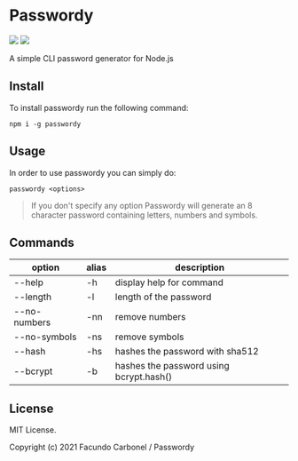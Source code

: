 # Passwordy

<p>
    <a href="https://github.com/F2BEAR/passwordy/blob/master/LICENSE"><img src="https://img.shields.io/badge/License-MIT-green"></a>
    <a href="https://www.npmjs.com/package/passwordy"><img src="https://img.shields.io/npm/v/passwordy?color=brigthgreen"></a>
</p>

A simple CLI password generator for Node.js

## Install

To install passwordy run the following command:

```shell
npm i -g passwordy
```

## Usage

In order to use passwordy you can simply do:
```shell
passwordy <options>
```

> If you don't specify any option Passwordy will generate an 8 character password containing letters, numbers and symbols. 

## Commands

| option | alias | description |
|---|---|---|
| --help | -h | display help for command |
| --length | -l | length of the password |
| --no-numbers | -nn | remove numbers |
| --no-symbols | -ns | remove symbols |
| --hash | -hs | hashes the password with sha512 |
| --bcrypt | -b | hashes the password using bcrypt.hash() |

## License

MIT License.

Copyright (c) 2021 Facundo Carbonel / Passwordy

